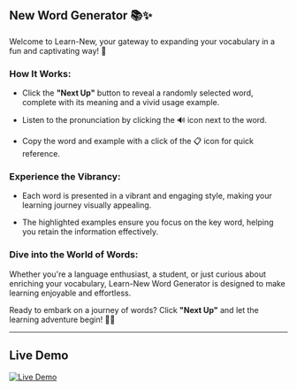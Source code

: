 


## New Word Generator 📚✨

Welcome to Learn-New, your gateway to expanding your vocabulary in a fun and captivating way! 🚀

### How It Works:

- Click the **"Next Up"** button to reveal a randomly selected word, complete with its meaning and a vivid usage example.

- Listen to the pronunciation by clicking the 🔊 icon next to the word.

- Copy the word and example with a click of the 📋 icon for quick reference.

### Experience the Vibrancy:

- Each word is presented in a vibrant and engaging style, making your learning journey visually appealing.

- The highlighted examples ensure you focus on the key word, helping you retain the information effectively.

### Dive into the World of Words:

Whether you're a language enthusiast, a student, or just curious about enriching your vocabulary, Learn-New Word Generator is designed to make learning enjoyable and effortless.

Ready to embark on a journey of words? Click **"Next Up"** and let the learning adventure begin! 🌟📖

---


## Live Demo

[![Live Demo](https://img.shields.io/badge/Live%20Demo-Click%20Here-blue)](https://arthini.github.io/New-Word-Generator/)

